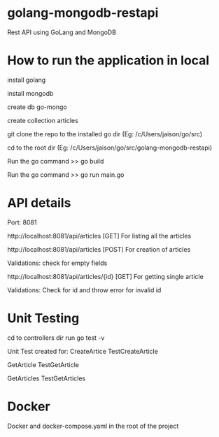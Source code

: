# golang-mongodb-restapi
Rest API using GoLang and MongoDB

# How to run the application in local

install golang

install mongodb

create db go-mongo

create collection articles

git clone the repo to the installed go dir (Eg: /c/Users/jaison/go/src)

cd to the root dir (Eg: /c/Users/jaison/go/src/golang-mongodb-restapi)

Run the go command >> go build

Run the go command >> go run main.go

# API details

Port: 8081

http://localhost:8081/api/articles [GET]
For listing all the articles

http://localhost:8081/api/articles [POST]
For creation of articles

Validations: check for empty fields

http://localhost:8081/api/articles/{id} [GET]
For getting single article

Validations:
Check for id and throw error for invalid id

# Unit Testing
 
 cd to controllers dir
 run go test -v

 Unit Test created for:
 CreateArtice TestCreateArticle

 GetArticle TestGetArticle
 
 GetArticles TestGetArticles

 # Docker

Docker and docker-compose.yaml in the root of the project
